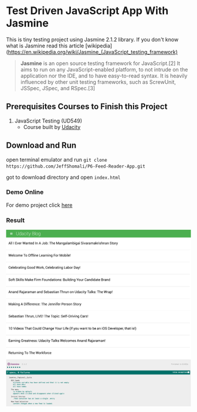 # Test Driven JavaScript App With Jasmine

This is tiny testing project using Jasmine 2.1.2 library. If you don't know what is Jasmine read this article [wikipedia](https://en.wikipedia.org/wiki/Jasmine_(JavaScript_testing_framework)
> **Jasmine** is an open source testing framework for JavaScript.[2] It aims to run on any JavaScript-enabled platform, to not intrude on the application nor the IDE, and to have easy-to-read syntax. It is heavily influenced by other unit testing frameworks, such as ScrewUnit, JSSpec, JSpec, and RSpec.[3]

## Prerequisites Courses to Finish this Project
1. JavaScript Testing (UD549)
     + Course built by [Udacity](https://www.udacity.com/course/javascript-testing--ud549)


## Download and Run
open terminal emulator and run
`git clone https://github.com/JeffShomali/P6-Feed-Reader-App.git`

got to download directory and open `index.html`

### Demo Online

For demo project click [here](http://jeffshomali.com/Projects/P6/)

### Result
![result](https://github.com/JeffShomali/P6-Feed-Reader-App/blob/gh-pages/result.png?raw=true)
